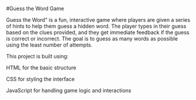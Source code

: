 #Guess the Word Game

Guess the Word" is a fun, interactive game where players are given a series of hints to help them guess a hidden word. The player types in their guess based on the clues provided, and they get immediate feedback if the guess is correct or incorrect. The goal is to guess as many words as possible using the least number of attempts.

This project is built using:

HTML for the basic structure

CSS for styling the interface

JavaScript for handling game logic and interactions
